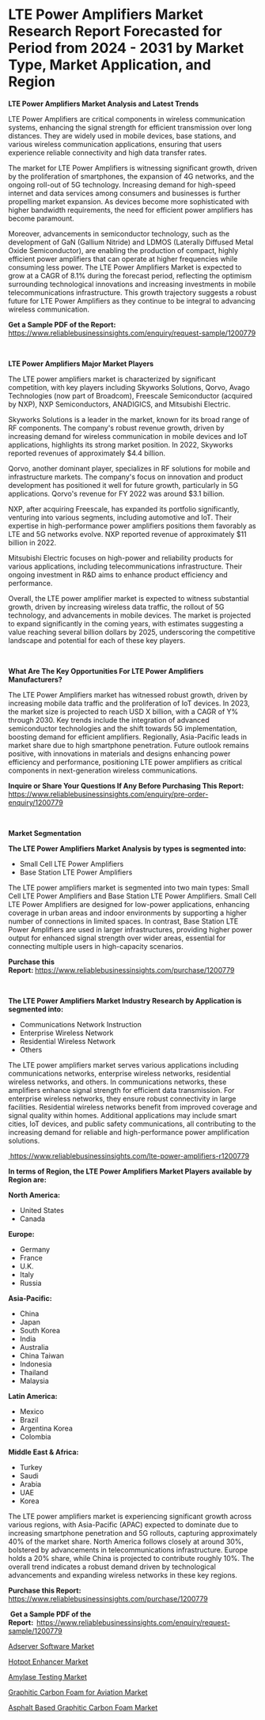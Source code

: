 <p><h1>LTE Power Amplifiers Market Research Report Forecasted for Period from 2024 -  2031 by Market Type, Market Application, and Region</h1></p><p><strong>LTE Power Amplifiers Market Analysis and Latest Trends</strong></p>
<p><p>LTE Power Amplifiers are critical components in wireless communication systems, enhancing the signal strength for efficient transmission over long distances. They are widely used in mobile devices, base stations, and various wireless communication applications, ensuring that users experience reliable connectivity and high data transfer rates.</p><p>The market for LTE Power Amplifiers is witnessing significant growth, driven by the proliferation of smartphones, the expansion of 4G networks, and the ongoing roll-out of 5G technology. Increasing demand for high-speed internet and data services among consumers and businesses is further propelling market expansion. As devices become more sophisticated with higher bandwidth requirements, the need for efficient power amplifiers has become paramount.</p><p>Moreover, advancements in semiconductor technology, such as the development of GaN (Gallium Nitride) and LDMOS (Laterally Diffused Metal Oxide Semiconductor), are enabling the production of compact, highly efficient power amplifiers that can operate at higher frequencies while consuming less power. The LTE Power Amplifiers Market is expected to grow at a CAGR of 8.1% during the forecast period, reflecting the optimism surrounding technological innovations and increasing investments in mobile telecommunications infrastructure. This growth trajectory suggests a robust future for LTE Power Amplifiers as they continue to be integral to advancing wireless communication.</p></p>
<p><strong>Get a Sample PDF of the Report:&nbsp;</strong> <a href="https://www.reliablebusinessinsights.com/enquiry/request-sample/1200779">https://www.reliablebusinessinsights.com/enquiry/request-sample/1200779</a></p>
<p>&nbsp;</p>
<p><strong>LTE Power Amplifiers Major Market Players</strong></p>
<p><p>The LTE power amplifiers market is characterized by significant competition, with key players including Skyworks Solutions, Qorvo, Avago Technologies (now part of Broadcom), Freescale Semiconductor (acquired by NXP), NXP Semiconductors, ANADIGICS, and Mitsubishi Electric. </p><p>Skyworks Solutions is a leader in the market, known for its broad range of RF components. The company's robust revenue growth, driven by increasing demand for wireless communication in mobile devices and IoT applications, highlights its strong market position. In 2022, Skyworks reported revenues of approximately $4.4 billion.</p><p>Qorvo, another dominant player, specializes in RF solutions for mobile and infrastructure markets. The company's focus on innovation and product development has positioned it well for future growth, particularly in 5G applications. Qorvo's revenue for FY 2022 was around $3.1 billion.</p><p>NXP, after acquiring Freescale, has expanded its portfolio significantly, venturing into various segments, including automotive and IoT. Their expertise in high-performance power amplifiers positions them favorably as LTE and 5G networks evolve. NXP reported revenue of approximately $11 billion in 2022.</p><p>Mitsubishi Electric focuses on high-power and reliability products for various applications, including telecommunications infrastructure. Their ongoing investment in R&D aims to enhance product efficiency and performance.</p><p>Overall, the LTE power amplifier market is expected to witness substantial growth, driven by increasing wireless data traffic, the rollout of 5G technology, and advancements in mobile devices. The market is projected to expand significantly in the coming years, with estimates suggesting a value reaching several billion dollars by 2025, underscoring the competitive landscape and potential for each of these key players.</p></p>
<p>&nbsp;</p>
<p><strong>What Are The Key Opportunities For LTE Power Amplifiers Manufacturers?</strong></p>
<p><p>The LTE Power Amplifiers market has witnessed robust growth, driven by increasing mobile data traffic and the proliferation of IoT devices. In 2023, the market size is projected to reach USD X billion, with a CAGR of Y% through 2030. Key trends include the integration of advanced semiconductor technologies and the shift towards 5G implementation, boosting demand for efficient amplifiers. Regionally, Asia-Pacific leads in market share due to high smartphone penetration. Future outlook remains positive, with innovations in materials and designs enhancing power efficiency and performance, positioning LTE power amplifiers as critical components in next-generation wireless communications.</p></p>
<p><strong>Inquire or Share Your Questions If Any Before Purchasing This Report:</strong> <a href="https://www.reliablebusinessinsights.com/enquiry/pre-order-enquiry/1200779">https://www.reliablebusinessinsights.com/enquiry/pre-order-enquiry/1200779</a></p>
<p>&nbsp;</p>
<p><strong>Market Segmentation</strong></p>
<p><strong>The LTE Power Amplifiers Market Analysis by types is segmented into:</strong></p>
<p><ul><li>Small Cell LTE Power Amplifiers</li><li>Base Station LTE Power Amplifiers</li></ul></p>
<p><p>The LTE power amplifiers market is segmented into two main types: Small Cell LTE Power Amplifiers and Base Station LTE Power Amplifiers. Small Cell LTE Power Amplifiers are designed for low-power applications, enhancing coverage in urban areas and indoor environments by supporting a higher number of connections in limited spaces. In contrast, Base Station LTE Power Amplifiers are used in larger infrastructures, providing higher power output for enhanced signal strength over wider areas, essential for connecting multiple users in high-capacity scenarios.</p></p>
<p><strong>Purchase this Report:&nbsp;</strong><a href="https://www.reliablebusinessinsights.com/purchase/1200779">https://www.reliablebusinessinsights.com/purchase/1200779</a></p>
<p>&nbsp;</p>
<p><strong>The LTE Power Amplifiers Market Industry Research by Application is segmented into:</strong></p>
<p><ul><li>Communications Network Instruction</li><li>Enterprise Wireless Network</li><li>Residential Wireless Network</li><li>Others</li></ul></p>
<p><p>The LTE power amplifiers market serves various applications including communications networks, enterprise wireless networks, residential wireless networks, and others. In communications networks, these amplifiers enhance signal strength for efficient data transmission. For enterprise wireless networks, they ensure robust connectivity in large facilities. Residential wireless networks benefit from improved coverage and signal quality within homes. Additional applications may include smart cities, IoT devices, and public safety communications, all contributing to the increasing demand for reliable and high-performance power amplification solutions.</p></p>
<p><a href="https://www.reliablebusinessinsights.com/lte-power-amplifiers-r1200779">&nbsp;https://www.reliablebusinessinsights.com/lte-power-amplifiers-r1200779</a></p>
<p><strong>In terms of Region, the LTE Power Amplifiers Market Players available by Region are:</strong></p>
<p>
    <p> <strong> North America: </strong>
        <ul>
            <li>United States</li>
            <li>Canada</li>
        </ul>
        </p> 
    <p> <strong> Europe: </strong>
        <ul>
            <li>Germany</li>
            <li>France</li>
            <li>U.K.</li>
            <li>Italy</li>
            <li>Russia</li>
        </ul>
        </p> 
    <p> <strong> Asia-Pacific: </strong>
        <ul>
            <li>China</li>
            <li>Japan</li>
            <li>South Korea</li>
            <li>India</li>
            <li>Australia</li>
            <li>China Taiwan</li>
            <li>Indonesia</li>
            <li>Thailand</li>
            <li>Malaysia</li>
        </ul>
        </p> 
    <p> <strong> Latin America: </strong>
        <ul>
            <li>Mexico</li>
            <li>Brazil</li>
            <li>Argentina Korea</li>
            <li>Colombia</li>
        </ul>
        </p> 
    <p> <strong> Middle East & Africa: </strong>
        <ul>
            <li>Turkey</li>
            <li>Saudi</li>
            <li>Arabia</li>
            <li>UAE</li>
            <li>Korea</li>
        </ul>
    </p>
    </p>
<p><p>The LTE power amplifiers market is experiencing significant growth across various regions, with Asia-Pacific (APAC) expected to dominate due to increasing smartphone penetration and 5G rollouts, capturing approximately 40% of the market share. North America follows closely at around 30%, bolstered by advancements in telecommunications infrastructure. Europe holds a 20% share, while China is projected to contribute roughly 10%. The overall trend indicates a robust demand driven by technological advancements and expanding wireless networks in these key regions.</p></p>
<p><strong>Purchase this Report: </strong><a href="https://www.reliablebusinessinsights.com/purchase/1200779">https://www.reliablebusinessinsights.com/purchase/1200779</a></p>
<p>&nbsp;<strong>Get a Sample PDF of the Report:&nbsp;&nbsp;</strong><a href="https://www.reliablebusinessinsights.com/enquiry/request-sample/1200779">https://www.reliablebusinessinsights.com/enquiry/request-sample/1200779</a></p>
<p><strong></strong></p>
<p><p><a href="https://www.linkedin.com/pulse/what-innovations-market-trends-shaping-adserver-software-enable-mkt-xpxge?trackingId=xOPTI%2F2QSiKjWcC5cL7zdg%3D%3D">Adserver Software Market</a></p><p><a href="https://github.com/MariaWashington76/Market-Research-Report-List-1/blob/main/hotpot-enhancer-market.md">Hotpot Enhancer Market</a></p><p><a href="https://www.linkedin.com/pulse/future-amylase-testing-market-global-forecast-trends-2024-exwre?trackingId=QPXTp7lFQIi2MR36b5A4fw%3D%3D">Amylase Testing Market</a></p><p><a href="https://issuu.com/reportprime-2/docs/graphitic-carbon-foam-for-aviation-_db898fb31dc6a5">Graphitic Carbon Foam for Aviation Market</a></p><p><a href="https://issuu.com/reportprime-2/docs/asphalt-based-graphitic-carbon-foam_69c01843586f13">Asphalt Based Graphitic Carbon Foam Market</a></p></p>